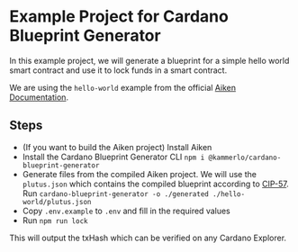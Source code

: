 # Example Project for Cardano Blueprint Generator
In this example project, we will generate a blueprint for a simple hello world smart contract 
and use it to lock funds in a smart contract.

We are using the `hello-world` example from the official [Aiken Documentation](https://aiken-lang.org/example--hello-world/basics).


## Steps
- (If you want to build the Aiken project) Install Aiken
- Install the Cardano Blueprint Generator CLI `npm i @kammerlo/cardano-blueprint-generator`
- Generate files from the compiled Aiken project. 
We will use the `plutus.json` which contains the compiled blueprint according to [CIP-57](https://developers.cardano.org/docs/governance/cardano-improvement-proposals/cip-0057/).
Run `cardano-blueprint-generator -o ./generated ./hello-world/plutus.json`
- Copy `.env.example` to `.env` and fill in the required values
- Run `npm run lock`

This will output the txHash which can be verified on any Cardano Explorer.